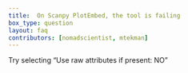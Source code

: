 ```yaml
---
title:  On Scanpy PlotEmbed, the tool is failing
box_type: question
layout: faq
contributors: [nomadscientist, mtekman]
---
```


Try selecting “Use raw attributes if present: NO”
